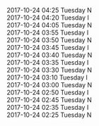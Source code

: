 2017-10-24 04:25 Tuesday  N  
2017-10-24 04:20 Tuesday  I  
2017-10-24 04:05 Tuesday  N  
2017-10-24 03:55 Tuesday  I  
2017-10-24 03:50 Tuesday  N  
2017-10-24 03:45 Tuesday  I  
2017-10-24 03:40 Tuesday  N  
2017-10-24 03:35 Tuesday  I  
2017-10-24 03:30 Tuesday  N  
2017-10-24 03:10 Tuesday  I  
2017-10-24 03:00 Tuesday  N  
2017-10-24 02:50 Tuesday  I  
2017-10-24 02:45 Tuesday  N  
2017-10-24 02:35 Tuesday  I  
2017-10-24 02:25 Tuesday  N  

